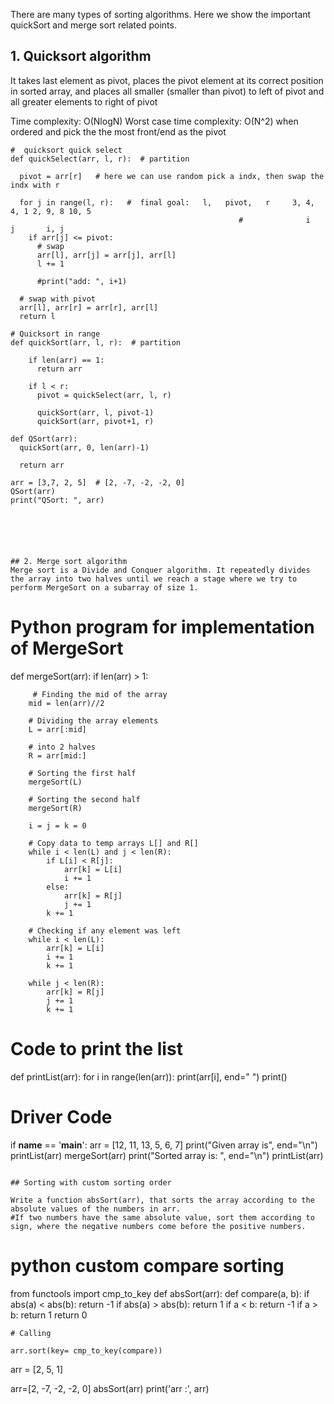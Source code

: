 
There are many types of sorting algorithms. Here we show the important quickSort and merge sort related points.


## 1. Quicksort algorithm
It takes last element as pivot, places the pivot element at its correct position in sorted array, and places all smaller (smaller than pivot) to left of pivot and all greater elements to right of pivot 

Time complexity: O(NlogN)
Worst case time complexity: O(N^2) when ordered and pick the the most front/end as the pivot

```
#  quicksort quick select
def quickSelect(arr, l, r):  # partition
  
  pivot = arr[r]   # here we can use random pick a indx, then swap the indx with r 
  
  for j in range(l, r):   #  final goal:   l,   pivot,   r     3, 4, 4, 1 2, 9, 8 10, 5
                                                   #              i        j       i, j 
    if arr[j] <= pivot:
      # swap
      arr[l], arr[j] = arr[j], arr[l]
      l += 1

      #print("add: ", i+1)
  
  # swap with pivot
  arr[l], arr[r] = arr[r], arr[l]
  return l

# Quicksort in range 
def quickSort(arr, l, r):  # partition
  
    if len(arr) == 1:
      return arr
    
    if l < r:
      pivot = quickSelect(arr, l, r)
      
      quickSort(arr, l, pivot-1)
      quickSort(arr, pivot+1, r)
    
def QSort(arr):
  quickSort(arr, 0, len(arr)-1)
  
  return arr

arr = [3,7, 2, 5]  # [2, -7, -2, -2, 0]
QSort(arr)
print("QSort: ", arr) 






## 2. Merge sort algorithm
Merge sort is a Divide and Conquer algorithm. It repeatedly divides the array into two halves until we reach a stage where we try to perform MergeSort on a subarray of size 1.

```

# Python program for implementation of MergeSort
def mergeSort(arr):
    if len(arr) > 1:
 
         # Finding the mid of the array
        mid = len(arr)//2
 
        # Dividing the array elements
        L = arr[:mid]
 
        # into 2 halves
        R = arr[mid:]
 
        # Sorting the first half
        mergeSort(L)
 
        # Sorting the second half
        mergeSort(R)
 
        i = j = k = 0
 
        # Copy data to temp arrays L[] and R[]
        while i < len(L) and j < len(R):
            if L[i] < R[j]:
                arr[k] = L[i]
                i += 1
            else:
                arr[k] = R[j]
                j += 1
            k += 1
 
        # Checking if any element was left
        while i < len(L):
            arr[k] = L[i]
            i += 1
            k += 1
 
        while j < len(R):
            arr[k] = R[j]
            j += 1
            k += 1
 
# Code to print the list
 
def printList(arr):
    for i in range(len(arr)):
        print(arr[i], end=" ")
    print()
 
 
# Driver Code
if __name__ == '__main__':
    arr = [12, 11, 13, 5, 6, 7]
    print("Given array is", end="\n")
    printList(arr)
    mergeSort(arr)
    print("Sorted array is: ", end="\n")
    printList(arr)


```

## Sorting with custom sorting order

Write a function absSort(arr), that sorts the array according to the absolute values of the numbers in arr.
#If two numbers have the same absolute value, sort them according to sign, where the negative numbers come before the positive numbers.

```
# python custom compare sorting

from functools import cmp_to_key
def absSort(arr):
    def compare(a, b):
        if abs(a) < abs(b): return -1
        if abs(a) > abs(b): return 1
        if a < b: return -1
        if a > b: return 1
        return 0


    # Calling
    
    arr.sort(key= cmp_to_key(compare))

arr = [2, 5, 1]

arr=[2, -7, -2, -2, 0]
absSort(arr)
print('arr :', arr)

```